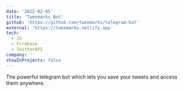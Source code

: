 ```yaml
---
date: '2022-02-05'
title: 'Tweemarks Bot'
github: 'https://github.com/tweemarks/telegram-bot'
external: 'https://tweemarks.netlify.app'
tech:
  - JS
  - Firebase
  - TwitterAPI
company: ''
showInProjects: false
---
```


The powerful telegram bot which lets you save your tweets and access them anywhere.

